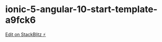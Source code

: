 # ionic-5-angular-10-start-template-a9fck6

[Edit on StackBlitz ⚡️](https://stackblitz.com/edit/ionic-5-angular-10-start-template-a9fck6)